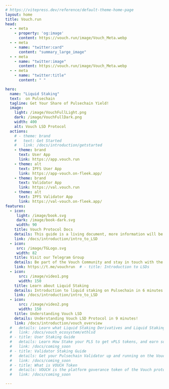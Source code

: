 ```yaml
---
# https://vitepress.dev/reference/default-theme-home-page
layout: home
title: Vouch.run
head:
  - - meta
    - property: 'og:image'
      content: https://vouch.run/image/Vouch_Meta.webp
  - - meta
    - name: "twitter:card"
      content: "summary_large_image"
  - - meta
    - name: "twitter:image"
      content: https://vouch.run/image/Vouch_Meta.webp   
  - - meta
    - name: "twitter:title"
      content: " "       

hero:
  name: "Liquid Staking" 
  text:  on Pulsechain
  tagline: Get Your Share of Pulsechain Yield!
  image:
    light: /image/VouchFullLight.png
    dark: /image/VouchFullDark.png
    width: 400
    alt: Vouch LSD Protocol
  actions:
    # - theme: brand
    #   text: Get Started
    #   link: /docs/introduction/getstarted
    - theme: brand
      text: User App
      link: https://app.vouch.run
    - theme: alt
      text: IPFS User App
      link: https://app-vouch.on-fleek.app/
    - theme: brand
      text: Validator App
      link: https://val.vouch.run
    - theme: alt
      text: IPFS Validator App
      link: https://val-vouch.on-fleek.app/
features:
  - icon:
     light: /image/book.svg
     dark: /image/book-dark.svg
     width: 90
    title: Vouch Protocol Docs
    details: This guide is a living document, more information will be added regularly.
    link: /docs/introduction/intro_to_LSD
  - icon:
     src: /image/TGLogo.svg
     width: 82
    title: Visit our Telegram Group
    details: Be part of the Vouch Community and stay in touch with the latest news and updates.
    link: https://t.me/vouchrun  # - title: Introduction to LSDs
  - icon:
      src: /image/video1.png
      width: 150
    title: Learn about Liquid Staking
    details: Introduction to liquid staking on Pulsechain in 6 minutes!
    link: /docs/introduction/intro_to_LSD
  - icon:
      src: /image/video2.png
      width: 150
    title: Understanding Vouch LSD
    details: Understanding Vouch LSD Protocol in 9 minutes! 
    link: /docs/introduction/vouch_overview
  #   details: Learn what Liquid Staking Derivatives and Liquid Staking Tokens are.
  #   link: /docs/vouch_ecosystem/ethlsd
  # - title: User Staking Guide
  #   details: Learn How Stake your PLS to get vPLS tokens, and earn some Pulsechain Yield.
  #   link: /docs/coming_soon
  # - title: Validator Staking Guide
  #   details: Get your Pulsechain Validator up and running on the Vouch Protocol.
  #   link: /docs/coming_soon
  # - title: What is VOUCH Token 
  #   details: VOUCH is the platform goverance token of the Vouch protocol.  
  #   link: /docs/coming_soon

---
```



